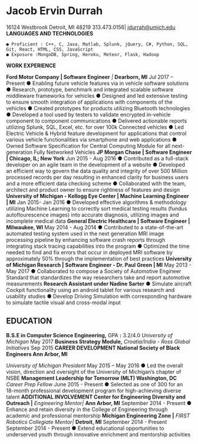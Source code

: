 # Jacob Ervin Durrah

16124 Westbrook Detroit, MI 48219
313.473.0156| jdurrah@umich.edu
**LANGUAGES AND TECHNOLOGIES**

```
● Proficient : C++, C, Java, Matlab, Splunk, jQuery, C#, Python, SQL, Git, React, HTML, CSS, JavaScript
● Exposure :MongoDB, Spring, Heroku, Meteor, Flask, Hadoop
```
**WORK EXPERIENCE**

**Ford Motor Company | Software Engineer** _|_ **Dearborn, MI** Jul 2017 – Present
● Enabling future vehicle features via in vehicle software solutions
● Research, prototype, benchmark and integrated scalable software middleware frameworks for vehicles
● Designed and led extensive testing to ensure smooth integration of applications with components of the vehicles
● Created prototypes for products utilizing Bluetooth technologies
● Developed a tool used by testers to validate encrypted in-vehicle component to component communications
● Delivered actionable reports utilizing Splunk, SQL, Excel, etc. for over 100k Connected vehicles
● Led Electric Vehicle & Hybrid feature development for applications that control various vehicle functionalities
via smartphone and web applications
● Owned Software Specification for Central Computing Module for all next-generation Fully Networked Vehicles
**JP Morgan Chase | Software Engineer | Chicago, IL; New York** Jun 2015 - Aug 2016
● Contributed as a full-stack developer on an agile team in the development of a website
● Developed an efficient way to govern the data quality and integrity of over 500 Million processed records per
day resulting in enhanced clarity for business users and a more efficient data checking scheme
● Collaborated with the team, architect and product owner to ensure rightness of features and design
**University of Michigan - Kellogg Eye Center | Machine Learning Engineer | MI** Jan 2015- Jan 2016
● Developed effective algorithms & methodology utilizing Machine Learning to correctly sort medical testing
results (fundus autoflourescence images) into accurate diagnosis, utilizing images and incomplete medical data
**General Electric Healthcare | Software Engineer | Milwaukee, WI** May 2014 - Aug 2014
● Contributed to a state-of-the-art automated testing system used in the next generation MRI image processing
pipeline by enhancing software crash reports through integrating stack tracing capabilities into the program
● Optimized the time needed to find and fix errors that occur in deployed MRI software by approximately 50%
through the implementation of best practices
**University of Michigan Research | Software Engineer - Dr. Paul Green | MI** May 2013 - May 2017
● Collaborated to compose a Society of Automotive Engineer Standard that standardizes the way researchers take
and report automotive measurements
**Research Assistant under Nadine Sarter**
● Simulate aircraft Cockpit functionality using an android tablet for various research and usability studies
● Develop Driving Simulation with corresponding hardware to simulate tactile visual and cross-modal input

## EDUCATION

**B.S.E in Computer Science Engineering,** GPA **:** 3.2/4.0 _University of Michigan_ May 2017
**Business Strategy Module,** _Croatia/India - Ross Global Initiatives_ Sep 2015
**CAREER DEVELOPMENT
National Society of Black Engineers Ann Arbor, MI**

_University of Michigan President_ May 2015 – May 2016
● Led the overall vision, direction and oversight of the University of Michigan’s chapter of NSBE
**Management Leadership for Tomorrow (MLT) Washington, DC**
_Career Prep Fellow_ June 2015 - Present
● Selected as one of 300 for an 18-month professional development program for high-achieving diverse talent
**ADDITIONAL INVOLVEMENT
Center for Engineering Diversity and Outreach |** _Engineering Mentor|_ **Ann Arbor, MI** September 2014 -
Present
● Enhance and retain diversity in the College of Engineering through academic and professional mentorship
**Michigan Engineering Zone |** _FIRST Robotics Collegiate Mentor|_ **Detroit, MI** September 2014 -
Present September 2014 - Present
● Extend educational opportunities to underserved youth through innovative enrichment and mentorship activities
